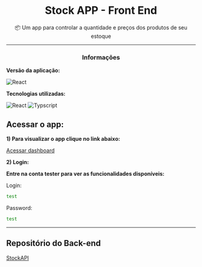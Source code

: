 <h1 align="center">Stock APP - Front End</h1>
<p align="center">📦 Um app para controlar a quantidade e preços dos produtos de seu estoque</p>

-------------------

<h3 align="center">Informações</h3>

**Versão da aplicação:**

![React](https://img.shields.io/static/v1?label=&message=1.0.3&color=000&style=for-the-badge&logo=react)


**Tecnologias utilizadas:**

![React](https://img.shields.io/static/v1?label=Front-end&message=ReactJS&color=61DAFB&style=for-the-badge&logo=react)
![Typscript](https://img.shields.io/static/v1?label=Front-end&message=Typescript&color=3178C6&style=for-the-badge&logo=typescript)


## Acessar o app:
**1) Para visualizar o app clique no link abaixo:**

[Acessar dashboard](https://stock.pedroflp.vercel.app)


**2) Login:**

**Entre na conta tester para ver as funcionalidades disponíveis:**

Login:
```sh
test
```
Password:
```sh
test
```
-------------------

## Repositório do Back-end
[StockAPI](https://github.com/pedroflp/stock-controller-backend)

